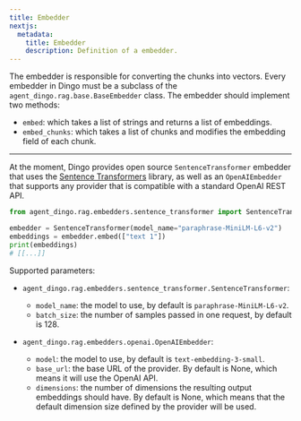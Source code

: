 ```yaml
---
title: Embedder
nextjs:
  metadata:
    title: Embedder
    description: Definition of a embedder.
---
```


The embedder is responsible for converting the chunks into vectors. Every embedder in Dingo must be a subclass of the `agent_dingo.rag.base.BaseEmbedder` class. The embedder should implement two methods:

- `embed`: which takes a list of strings and returns a list of embeddings.
- `embed_chunks`: which takes a list of chunks and modifies the embedding field of each chunk.

---

At the moment, Dingo provides open source `SentenceTransformer` embedder that uses the [Sentence Transformers](https://sbert.net/) library, as well as an `OpenAIEmbedder` that supports any provider that is compatible with a standard OpenAI REST API.

```python
from agent_dingo.rag.embedders.sentence_transformer import SentenceTransformer

embedder = SentenceTransformer(model_name="paraphrase-MiniLM-L6-v2")
embeddings = embedder.embed(["text 1"])
print(embeddings)
# [[...]]
```
Supported parameters:

- `agent_dingo.rag.embedders.sentence_transformer.SentenceTransformer`:
  - `model_name`: the model to use, by default is `paraphrase-MiniLM-L6-v2`.
  - `batch_size`: the number of samples passed in one request, by default is 128.

- `agent_dingo.rag.embedders.openai.OpenAIEmbedder`:
  - `model`: the model to use, by default is `text-embedding-3-small`.
  - `base_url`: the base URL of the provider. By default is None, which means it will use the OpenAI API.
  - `dimensions`: the number of dimensions the resulting output embeddings should have. By default is None, which means that the default dimension size defined by the provider will be used.